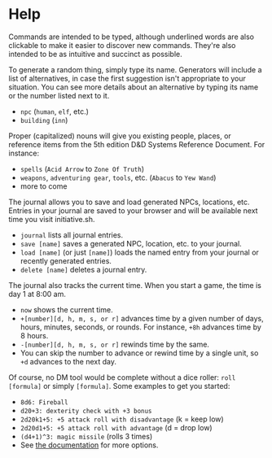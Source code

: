 # Help

Commands are intended to be typed, although underlined words are also clickable
to make it easier to discover new commands. They're also intended to be as
intuitive and succinct as possible.

To generate a random thing, simply type its name. Generators will include a list
of alternatives, in case the first suggestion isn't appropriate to your
situation. You can see more details about an alternative by typing its name or
the number listed next to it.

* `npc` (`human`, `elf`, etc.)
* `building` (`inn`)

Proper (capitalized) nouns will give you existing people, places, or reference
items from the 5th edition D&D Systems Reference Document. For instance:

* `spells` (`Acid Arrow` to `Zone Of Truth`)
* `weapons`, `adventuring gear`, `tools`, etc. (`Abacus` to `Yew Wand`)
* more to come

The journal allows you to save and load generated NPCs, locations, etc. Entries
in your journal are saved to your browser and will be available next time you
visit initiative.sh.

* `journal` lists all journal entries.
* `save [name]` saves a generated NPC, location, etc. to your journal.
* `load [name]` (or just `[name]`) loads the named entry from your journal or
  recently generated entries.
* `delete [name]` deletes a journal entry.

The journal also tracks the current time. When you start a game, the time is day
1 at 8:00 am.

* `now` shows the current time.
* `+[number][d, h, m, s, or r]` advances time by a given number of days, hours,
  minutes, seconds, or rounds.  For instance, `+8h` advances time by 8 hours.
* `-[number][d, h, m, s, or r]` rewinds time by the same.
* You can skip the number to advance or rewind time by a single unit, so `+d`
  advances to the next day.

Of course, no DM tool would be complete without a dice roller: `roll [formula]`
or simply `[formula]`.
Some examples to get you started:

* `8d6: Fireball`
* `d20+3: dexterity check with +3 bonus`
* `2d20k1+5: +5 attack roll with disadvantage` (k = keep low)
* `2d20d1+5: +5 attack roll with advantage` (d = drop low)
* `(d4+1)^3: magic missile` (rolls 3 times)
* See [the documentation](https://github.com/Geobert/caith/blob/v4.2.0/README.md#syntax)
  for more options.
